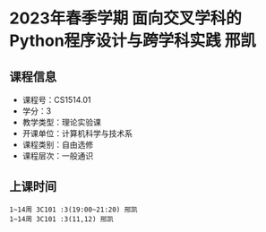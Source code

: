 # 2023年春季学期 面向交叉学科的Python程序设计与跨学科实践 邢凯






## 课程信息

- 课程号：CS1514.01
- 学分：3
- 教学类型：理论实验课
- 开课单位：计算机科学与技术系
- 课程类别：自由选修
- 课程层次：一般通识

## 上课时间

```
1~14周 3C101 :3(19:00~21:20) 邢凯
1~14周 3C101 :3(11,12) 邢凯
```

